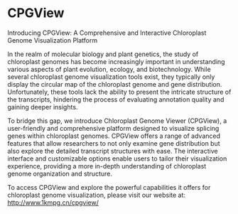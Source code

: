 # CPGView

Introducing CPGView: A Comprehensive and Interactive Chloroplast Genome Visualization Platform

In the realm of molecular biology and plant genetics, the study of chloroplast genomes has become increasingly important in understanding various aspects of plant evolution, ecology, and biotechnology. While several chloroplast genome visualization tools exist, they typically only display the circular map of the chloroplast genome and gene distribution. Unfortunately, these tools lack the ability to present the intricate structure of the transcripts, hindering the process of evaluating annotation quality and gaining deeper insights.

To bridge this gap, we introduce Chloroplast Genome Viewer (CPGView), a user-friendly and comprehensive platform designed to visualize splicing genes within chloroplast genomes. CPGView offers a range of advanced features that allow researchers to not only examine gene distribution but also explore the detailed transcript structures with ease. The interactive interface and customizable options enable users to tailor their visualization experience, providing a more in-depth understanding of chloroplast genome organization and structure.

To access CPGView and explore the powerful capabilities it offers for chloroplast genome visualization, please visit our website at: http://www.1kmpg.cn/cpgview/
